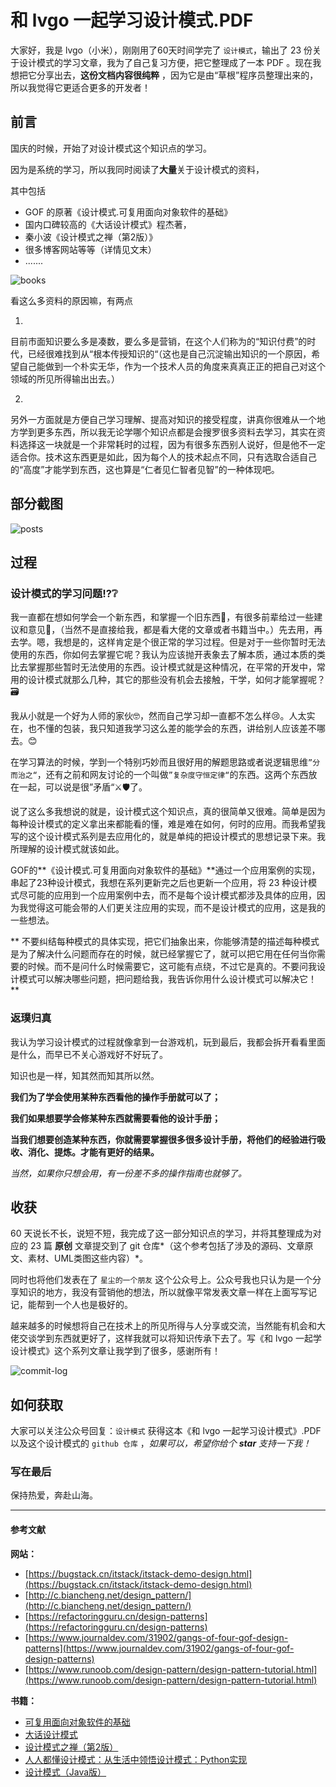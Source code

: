 # 和 lvgo 一起学习设计模式.PDF

大家好，我是 lvgo（小米），刚刚用了60天时间学完了 `设计模式`，输出了 23 份关于设计模式的学习文章，我为了自己复习方便，把它整理成了一本 PDF 。现在我想把它分享出去，**这份文档内容很纯粹**
，因为它是由“草根”程序员整理出来的，所以我觉得它更适合更多的开发者！

## 前言

国庆的时候，开始了对设计模式这个知识点的学习。

因为是系统的学习，所以我同时阅读了**大量**关于设计模式的资料，

其中包括

- GOF 的原著《设计模式.可复用面向对象软件的基础》
- 国内口碑较高的《大话设计模式》程杰著，
- 秦小波《设计模式之禅（第2版）》
- 很多博客网站等等（详情见文末）
- .......

![books](https://i.loli.net/2020/12/20/9uokIFMYTgbKJle.png)

看这么多资料的原因嘛，有两点

1.

目前市面知识要么多是凑数，要么多是营销，在这个人们称为的“知识付费”的时代，已经很难找到从“根本传授知识的“（这也是自己沉淀输出知识的一个原因，希望自己能做到一个朴实无华，作为一个技术人员的角度来真真正正的把自己对这个领域的所见所得输出出去。）

2.

另外一方面就是方便自己学习理解、提高对知识的接受程度，讲真你很难从一个地方学到更多东西，所以我无论学哪个知识点都是会搜罗很多资料去学习，其实在资料选择这一块就是一个非常耗时的过程，因为有很多东西别人说好，但是他不一定适合你。技术这东西更是如此，因为每个人的技术起点不同，只有选取合适自己的“高度”才能学到东西，这也算是“仁者见仁智者见智”的一种体现吧。

## 部分截图

![posts](https://i.loli.net/2020/12/20/jZ8ArtpGDR2cXQN.png)

## 过程

### 设计模式的学习问题⁉❔

我一直都在想如何学会一个新东西，和掌握一个旧东西🤔，有很多前辈给过一些建议和意见📑，（当然不是直接给我，都是看大佬的文章或者书籍当中。）先去用，再去学。嗯，我想是的，这样肯定是个很正常的学习过程。但是对于一些你暂时无法使用的东西，你如何去掌握它呢？我认为应该抛开表象去了解本质，通过本质的类比去掌握那些暂时无法使用的东西。设计模式就是这种情况，在平常的开发中，常用的设计模式就那么几种，其它的那些没有机会去接触，干学，如何才能掌握呢？🗃

我从小就是一个好为人师的家伙🤓，然而自己学习却一直都不怎么样😢。人太实在，也不懂的包装，我只知道我学习这么差的能学会的东西，讲给别人应该差不哪去。😊

在学习算法的时候，学到一个特别巧妙而且很好用的解题思路或者说逻辑思维``”分而治之“``，还有之前和网友讨论的一个叫做``”复杂度守恒定律“``的东西。这两个东西放在一起，可以说是很”矛盾“⚔🛡了。

说了这么多我想说的就是，设计模式这个知识点，真的很简单又很难。简单是因为每种设计模式的定义拿出来都能看的懂，难是难在如何，何时的应用。而我希望我写的这个设计模式系列是去应用化的，就是单纯的把设计模式的思想记录下来。我所理解的设计模式就该如此。

GOF的**《设计模式.可复用面向对象软件的基础》**通过一个应用案例的实现，串起了23种设计模式，我想在系列更新完之后也更新一个应用，将 23
种设计模式尽可能的应用到一个应用案例中去，而不是每个设计模式都涉及具体的应用，因为我觉得这可能会带的人们更关注应用的实现，而不是设计模式的应用，这是我的一些想法。

**
不要纠结每种模式的具体实现，把它们抽象出来，你能够清楚的描述每种模式是为了解决什么问题而存在的时候，就已经掌握它了，就可以把它用在任何当你需要的时候。而不是问什么时候需要它，这可能有点绕，不过它是真的。不要问我设计模式可以解决哪些问题，把问题给我，我告诉你用什么设计模式可以解决它！**

### 返璞归真

我认为学习设计模式的过程就像拿到一台游戏机，玩到最后，我都会拆开看看里面是什么，而早已不关心游戏好不好玩了。

知识也是一样，知其然而知其所以然。

**我们为了学会使用某种东西看他的操作手册就可以了；**

**我们如果想要学会修某种东西就需要看他的设计手册；**

**当我们想要创造某种东西，你就需要掌握很多很多设计手册，将他们的经验进行吸收、消化、提炼。才能有更好的结果。**

*当然，如果你只想会用，有一份差不多的操作指南也就够了。*

## 收获

60 天说长不长，说短不短，我完成了这一部分知识点的学习，并将其整理成为对应的 23 篇 **原创** 文章提交到了 git 仓库*（这个参考包括了涉及的源码、文章原文、素材、UML类图这些内容）*。

同时也将他们发表在了 `星尘的一个朋友` 这个公众号上。公众号我也只认为是一个分享知识的地方，我没有营销他的想法，所以就像平常发表文章一样在上面写写记记，能帮到一个人也是极好的。

越来越多的时候想将自己在技术上的所见所得与人分享或交流，当然能有机会和大佬交谈学到东西就更好了，这样我就可以将知识传承下去了。写《和 lvgo 一起学设计模式》这个系列文章让我学到了很多，感谢所有！

![commit-log](https://i.loli.net/2020/12/20/WrRjE9wYtc7bhKp.png)

## 如何获取

大家可以关注公众号回复：`设计模式` 获得这本《和 lvgo 一起学习设计模式》.PDF 以及这个设计模式的 `github 仓库` ，*如果可以，希望你给个 **star** 支持一下我！*

### 写在最后

保持热爱，奔赴山海。

---

#### 参考文献

**网站：**

- [https://bugstack.cn/itstack/itstack-demo-design.html](https://bugstack.cn/itstack/itstack-demo-design.html)
- [http://c.biancheng.net/design_pattern/](http://c.biancheng.net/design_pattern/)
- [https://refactoringguru.cn/design-patterns](https://refactoringguru.cn/design-patterns)
- [https://www.journaldev.com/31902/gangs-of-four-gof-design-patterns](https://www.journaldev.com/31902/gangs-of-four-gof-design-patterns)
- [https://www.runoob.com/design-pattern/design-pattern-tutorial.html](https://www.runoob.com/design-pattern/design-pattern-tutorial.html)

**书籍：**

- [可复用面向对象软件的基础](https://book.douban.com/subject/34262305/)
- [大话设计模式](https://book.douban.com/subject/2334288/)
- [设计模式之禅（第2版）](https://book.douban.com/subject/25843319/)
- [人人都懂设计模式：从生活中领悟设计模式：Python实现](https://book.douban.com/subject/33399755/)
- [设计模式（Java版）](https://weread.qq.com/web/reader/8cc327d05a60108cc68d859)

